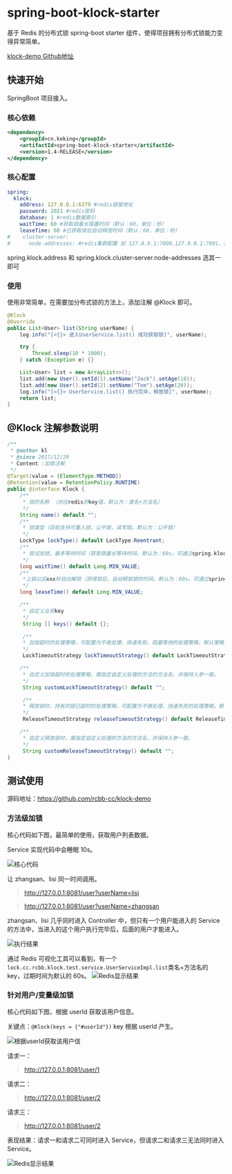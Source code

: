 # spring-boot-klock-starter

基于 Redis 的分布式锁 spring-boot starter 组件，使得项目拥有分布式锁能力变得异常简单。

[klock-demo Github地址](https://github.com/rcbb-cc/fast-start-guide)

<!-- more -->

## 快速开始

SpringBoot 项目接入。

### 核心依赖

```xml
<dependency>
    <groupId>cn.keking</groupId>
    <artifactId>spring-boot-klock-starter</artifactId>
    <version>1.4-RELEASE</version>
</dependency>
```

### 核心配置

```yaml
spring:
  klock:
    address: 127.0.0.1:6379 #redis链接地址
    password: 2021 #redis密码
    database: 1 #redis数据索引
    waitTime: 60 #获取锁最长阻塞时间（默认：60，单位：秒）
    leaseTime: 60 #已获取锁后自动释放时间（默认：60，单位：秒）
#    cluster-server:
#      node-addresses: #redis集群配置 如 127.0.0.1:7000,127.0.0.1:7001，127.0.0.1:7002
```

spring.klock.address 和 spring.klock.cluster-server.node-addresses 选其一即可

### 使用

使用非常简单，在需要加分布式锁的方法上，添加注解 @Klock 即可。

```java
@Klock
@Override
public List<User> list(String userName) {
    log.info("[<{}> 进入UserService.list() 成功获取锁]", userName);

    try {
        Thread.sleep(10 * 1000);
    } catch (Exception e) {}

    List<User> list = new ArrayList<>();
    list.add(new User().setId(1).setName("Jack").setAge(18));
    list.add(new User().setId(2).setName("Tom").setAge(20));
    log.info("[<{}> UserService.list() 执行完毕，释放锁]", userName);
    return list;
}
```

## @Klock 注解参数说明

```java
/**
 * @author kl
 * @since 2017/12/29
 * Content :加锁注解
 */
@Target(value = {ElementType.METHOD})
@Retention(value = RetentionPolicy.RUNTIME)
public @interface Klock {
    /**
     * 锁的名称 （对应redis的key值。默认为：类名+方法名）
     */
    String name() default "";
    /**
     * 锁类型（目前支持可重入锁，公平锁，读写锁。默认为：公平锁）
     */
    LockType lockType() default LockType.Reentrant;
    /**
     * 尝试加锁，最多等待时间（获取锁最长等待时间。默认为：60s。可通过spring.klock.waitTime统一配置）
     */
    long waitTime() default Long.MIN_VALUE;
    /**
     *上锁以后xxx秒自动解锁（获得锁后，自动释放锁的时间。默认为：60s。可通过spring.klock.leaseTime统一配置）
     */
    long leaseTime() default Long.MIN_VALUE;

    /**
     * 自定义业务key
     */
     String [] keys() default {};

     /**
     * 加锁超时的处理策略，可配置为不做处理、快速失败、阻塞等待的处理策略，默认策略为不做处理
     */
     LockTimeoutStrategy lockTimeoutStrategy() default LockTimeoutStrategy.NO_OPERATION;

    /**
     * 自定义加锁超时的处理策略，需指定自定义处理的方法的方法名，并保持入参一致。
     */
     String customLockTimeoutStrategy() default "";

     /**
     * 释放锁时，持有的锁已超时的处理策略，可配置为不做处理、快速失败的处理策略，默认策略为不做处理
     */
     ReleaseTimeoutStrategy releaseTimeoutStrategy() default ReleaseTimeoutStrategy.NO_OPERATION;

    /**
     * 自定义释放锁时，需指定自定义处理的方法的方法名，并保持入参一致。
     */
     String customReleaseTimeoutStrategy() default "";
}
```

## 测试使用

源码地址：https://github.com/rcbb-cc/klock-demo

### 方法级加锁

核心代码如下图，最简单的使用，获取用户列表数据。

Service 实现代码中会睡眠 10s。

![核心代码](https://rcbb-blog.oss-cn-guangzhou.aliyuncs.com/2021/06/20210610153219-5e80ab.png?x-oss-process=style/yuantu_shuiyin)

让 zhangsan、lisi 同一时间调用。

> http://127.0.0.1:8081/user?userName=lisi

> http://127.0.0.1:8081/user?userName=zhangsan

zhangsan、lisi 几乎同时进入 Controller 中，但只有一个用户能进入的 Service 的方法中，当进入的这个用户执行完毕后，后面的用户才能进入。

![执行结果](https://rcbb-blog.oss-cn-guangzhou.aliyuncs.com/2021/06/20210610153732-26a6e5.png?x-oss-process=style/yuantu_shuiyin)

通过 Redis 可视化工具可以看到，有一个`lock.cc.rcbb.klock.test.service.UserServiceImpl.list`类名+方法名的 key，过期时间为默认的 60s。
![Redis显示结果](https://rcbb-blog.oss-cn-guangzhou.aliyuncs.com/2021/06/20210610154410-3382ba.png?x-oss-process=style/yuantu_shuiyin)

### 针对用户/变量级加锁

核心代码如下图，根据 userId 获取该用户信息。

关键点：`@Klock(keys = {"#userId"})` key 根据 userId 产生。

![根据userId获取该用户信](https://rcbb-blog.oss-cn-guangzhou.aliyuncs.com/2021/06/20210610171646-075866.png?x-oss-process=style/yuantu_shuiyin)

请求一：

> http://127.0.0.1:8081/user/1

请求二：

> http://127.0.0.1:8081/user/2

请求三：

> http://127.0.0.1:8081/user/2

表现结果：请求一和请求二可同时进入 Service，但请求二和请求三无法同时进入 Service。

![Redis显示结果](https://rcbb-blog.oss-cn-guangzhou.aliyuncs.com/2021/06/20210610172551-d07ec7.png?x-oss-process=style/yuantu_shuiyin)